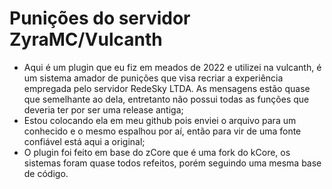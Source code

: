 # Punições do servidor ZyraMC/Vulcanth

- Aqui é um plugin que eu fiz em meados de 2022 e utilizei na vulcanth, é um sistema amador de punições que visa recriar a experiência empregada pelo servidor RedeSky LTDA. As mensagens estão quase que semelhante ao dela, entretanto não possui todas as funções que deveria ter por ser uma release antiga;
- Estou colocando ela em meu github pois enviei o arquivo para um conhecido e o mesmo espalhou por aí, então para vir de uma fonte confiável está aqui a original;
- O plugin foi feito em base do zCore que é uma fork do kCore, os sistemas foram quase todos refeitos, porém seguindo uma mesma base de código.
